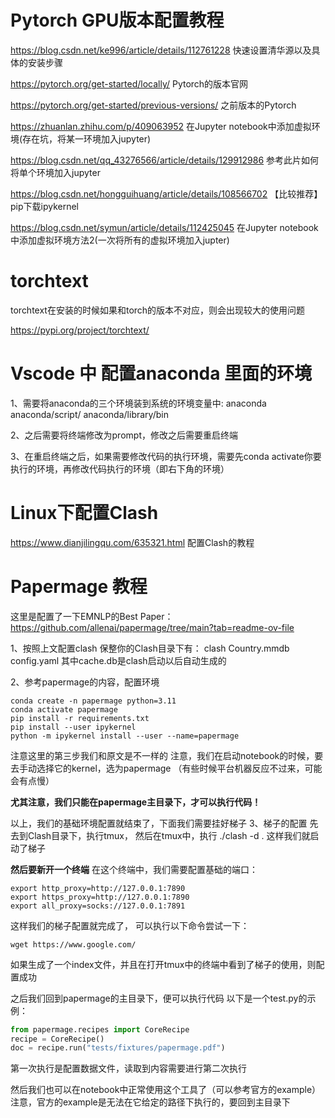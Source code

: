 # Pytorch GPU版本配置教程
https://blog.csdn.net/ke996/article/details/112761228  快速设置清华源以及具体的安装步骤

https://pytorch.org/get-started/locally/ Pytorch的版本官网

https://pytorch.org/get-started/previous-versions/ 之前版本的Pytorch

https://zhuanlan.zhihu.com/p/409063952 在Jupyter notebook中添加虚拟环境(存在坑，将某一环境加入jupyter)

https://blog.csdn.net/qq_43276566/article/details/129912986 参考此片如何将单个环境加入jupyter

https://blog.csdn.net/hongguihuang/article/details/108566702 【比较推荐】pip下载ipykernel

https://blog.csdn.net/symun/article/details/112425045 在Jupyter notebook中添加虚拟环境方法2(一次将所有的虚拟环境加入jupter)

# torchtext

torchtext在安装的时候如果和torch的版本不对应，则会出现较大的使用问题

https://pypi.org/project/torchtext/

# Vscode 中 配置anaconda 里面的环境
1、需要将anaconda的三个环境装到系统的环境变量中:
anaconda
anaconda/script/
anaconda/library/bin

2、之后需要将终端修改为prompt，修改之后需要重启终端

3、在重启终端之后，如果需要修改代码的执行环境，需要先conda activate你要执行的环境，再修改代码执行的环境（即右下角的环境）

# Linux下配置Clash
https://www.dianjilingqu.com/635321.html  配置Clash的教程

# Papermage 教程
这里是配置了一下EMNLP的Best Paper：
https://github.com/allenai/papermage/tree/main?tab=readme-ov-file

1、按照上文配置clash
保整你的Clash目录下有：
clash
Country.mmdb
config.yaml
其中cache.db是clash启动以后自动生成的

2、参考papermage的内容，配置环境
```Shell
conda create -n papermage python=3.11
conda activate papermage
pip install -r requirements.txt
pip install --user ipykernel
python -m ipykernel install --user --name=papermage
```
注意这里的第三步我们和原文是不一样的
注意，我们在启动notebook的时候，要去手动选择它的kernel，选为papermage
（有些时候平台机器反应不过来，可能会有点慢）

**尤其注意，我们只能在papermage主目录下，才可以执行代码！**

以上，我们的基础环境配置就结束了，下面我们需要挂好梯子
3、梯子的配置
先去到Clash目录下，执行tmux，
然后在tmux中，执行 ./clash -d . 这样我们就启动了梯子

**然后要新开一个终端**
在这个终端中，我们需要配置基础的端口：
```Shell
export http_proxy=http://127.0.0.1:7890
export https_proxy=http://127.0.0.1:7890
export all_proxy=socks://127.0.0.1:7891
```


这样我们的梯子配置就完成了，
可以执行以下命令尝试一下：
```
wget https://www.google.com/
```
如果生成了一个index文件，并且在打开tmux中的终端中看到了梯子的使用，则配置成功

之后我们回到papermage的主目录下，便可以执行代码
以下是一个test.py的示例：
```python
from papermage.recipes import CoreRecipe
recipe = CoreRecipe()
doc = recipe.run("tests/fixtures/papermage.pdf")
```
第一次执行是配置数据文件，读取到内容需要进行第二次执行

然后我们也可以在notebook中正常使用这个工具了（可以参考官方的example）
注意，官方的example是无法在它给定的路径下执行的，要回到主目录下


